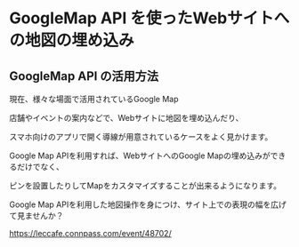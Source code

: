 # GoogleMap API を使ったWebサイトへの地図の埋め込み

## GoogleMap API の活用方法

現在、様々な場面で活用されているGoogle Map

店舗やイベントの案内などで、Webサイトに地図を埋め込んだり、

スマホ向けのアプリで開く導線が用意されているケースをよく見かけます。

Google Map APIを利用すれば、WebサイトへのGoogle Mapの埋め込みができるだけでなく、

ピンを設置したりしてMapをカスタマイズすることが出来るようになります。

Google Map APIを利用した地図操作を身につけ、サイト上での表現の幅を広げて見ませんか？

https://leccafe.connpass.com/event/48702/